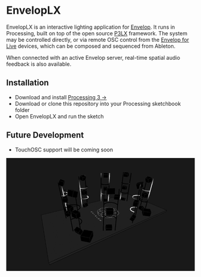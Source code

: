 # EnvelopLX
EnvelopLX is an interactive lighting application for [Envelop](http://www.envelop.us/). It runs in Processing, built on top of the open source [P3LX](https://github.com/heronarts/P3LX) framework. The system may be controlled directly, or via remote OSC control from the [Envelop for Live](https://github.com/EnvelopSound/EnvelopForLive) devices, which can be composed and sequenced from Ableton.

When connected with an active Envelop server, real-time spatial audio feedback is also available.

## Installation

- Download and install [Processing 3 &rarr;](https://processing.org/download/?processing)
- Download or clone this repository into your Processing sketchbook folder
- Open EnvelopLX and run the sketch

## Future Development

- TouchOSC support will be coming soon


![EnvelopLX](media/enveloplx-screenshot.png)
